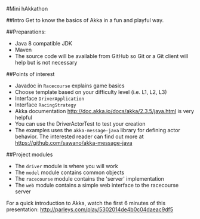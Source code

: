 #Mini hAkkathon

##Intro
Get to know the basics of Akka in a fun and playful way.


##Preparations:

- Java 8 compatible JDK
- Maven
- The source code will be available from GitHub so Git or a Git client will help but is not necessary
 

##Points of interest

- Javadoc in `Racecourse` explains game basics
- Choose template based on your difficulty level (i.e. L1, L2, L3)
- Interface `DriverApplication`
- Interface `RacingStrategy`
- Akka documentation http://doc.akka.io/docs/akka/2.3.5/java.html is very helpful
- You can use the DriverActorTest to test your creation
- The examples uses the `akka-message-java` library for defining actor behavior. The interested reader can find out more at https://github.com/sawano/akka-message-java


##Project modules
- The `driver` module is where you will work
- The `model` module contains common objects
- The `racecourse` module contains the 'server' implementation
- The `web` module contains a simple web interface to the racecourse server

For a quick introduction to Akka, watch the first 6 minutes of this presentation: http://parleys.com/play/5302014de4b0c04daeac9df5



